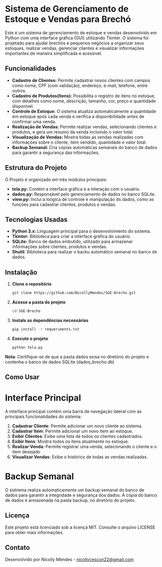 # Sistema de Gerenciamento de Estoque e Vendas para Brechó
Este é um sistema de gerenciamento de estoque e vendas desenvolvido em Python com uma interface gráfica (GUI)
utilizando Tkinter. O sistema foi projetado para ajudar brechós e pequenos negócios a organizar seus estoques,
realizar vendas, gerenciar clientes e visualizar informações importantes de maneira simplificada e acessível.

## Funcionalidades
  - **Cadastro de Clientes:** Permite cadastrar novos clientes com campos como nome, CPF (com validação), endereço, e-mail, telefone, entre outros.
  - **Cadastro de Produtos(Itens):** Possibilita o registro de itens no estoque, com detalhes como nome, descrição, tamanho, cor, preço e quantidade disponível.
  - **Controle de Estoque:** O sistema atualiza automaticamente a quantidade em estoque após cada venda e verifica a disponibilidade antes de confirmar uma venda.
  - **Realização de Vendas:** Permite realizar vendas, selecionando clientes e produtos, e gera um resumo da venda incluindo o valor total.
  - **Visualização de Vendas:** Mostra todas as vendas realizadas com informações sobre o cliente, item vendido, quantidade e valor total.
  - **Backup Semanal:** Cria cópias automáticas semanais do banco de dados para garantir a segurança das informações.

## Estrutura do Projeto
O Projeto é organizado em três módulos principais:
  - **tela.py:** Contém a interface gráfica e a interação com o usuário.
  - **dados.py:** Responsável pelo gerenciamento de dados no banco SQLite.
  - **view.py:** Inclui a loógica de controle e manipulação ds dados, como as funções para cadastrar clientes, produtos e vendas.

## Tecnologias Usadas
  - **Python 3.x:** Linguagem principal para o desenvolvimento do sistema.
  - **Tkinter:** Biblioteca para criar a interface gráfica do usuário.
  - **SQLite:** Banco de dados embutido, utilizado para armazenar informações sobre clientes, produtos e vendas.
  - **Shutil:** Biblioteca para realizar o backu automático semanal no banco de dados.

## Instalação
1. **Clone o repositório**
   ```bash
   git clone https://github.com/NicollyMendes/SGE-Brecho.git
2. **Acesse a pasta do projeto**
   ```bash
   cd SGE-Brecho
3. **Instale as dependências necessárias**
   ```bash
   pip install -r requeriments.txt
4. **Execute o projeto**
   ```bash
   python tela.py
**Nota**: Certifique-se de que a pasta dados exisa no diretório do projeto e contenha o banco de dados SQLite (dados_brecho.db)

## Como Usar
# Interface Principal
A interface principal contém uma barra de navegação lateral com as principais funcionalidades do sistema:
1. **Cadastrar Cliente**: Permite adicionar um novo cliente ao sistema.
2. **Cadastrar Item**: Permite adicionar um novo item ao estoque.
3. **Exibir Clientes**: Exibe uma lista de todos os clientes cadastrados.
4. **Exibir Itens**: Mostra todos os itens atualmente no estoque.
5. **Realizar Venda**: Permite registrar uma venda, selecionando o cliente e o item desejado
6. **Visualizar Vendas**: Exibe o histórico de todas as vendas realizadas.

# Backup Semanal
O sistrema realiza automaticamente um backup semanal do banco de dados para garantir a integridade e segurança dos dados. A cópia do banco de dados é armazenada na pasta backup, no diretório do projeto.

## Licença
Este projeto está licenciado sob a licença MIT. Consulte o arquivo LICENSE para obter mais informações.

## Contato
Desenvolvido por Nicolly Mendes -
[nicollycescon22@gmail.com](mailto:nicollycescon22@gmail.com)
  
